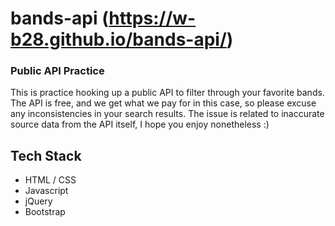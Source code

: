 # bands-api (https://w-b28.github.io/bands-api/)
### Public API Practice

 
This is practice hooking up a public API to filter through your favorite bands. The API is free, and we get what we pay for in this case, so please excuse any inconsistencies in your search results. The issue is related to inaccurate source data from the API itself, I hope you enjoy nonetheless :)

## Tech Stack
- HTML / CSS 
- Javascript
- jQuery 
- Bootstrap

